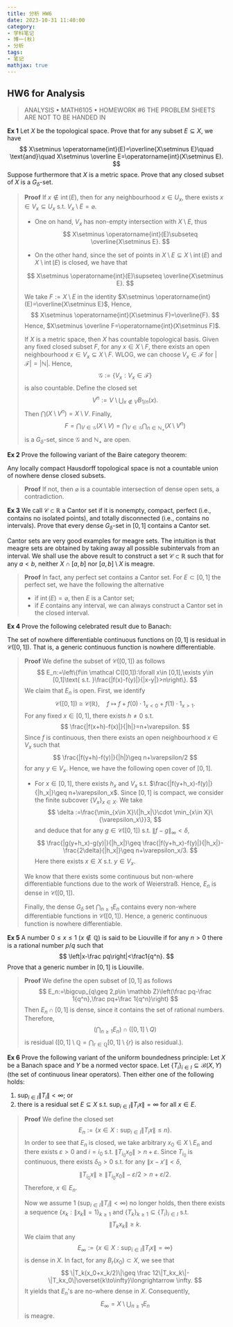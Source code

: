 ```yaml
---
title: 分析 HW6
date: 2023-10-31 11:40:00
category: 
- 学科笔记
- 博一(秋)
- 分析
tags: 
- 笔记
mathjax: true
---
```


## HW6 for Analysis

> ANALYSIS $\bullet$ MATH6105 $\bullet$ HOMEWORK \#6
> THE PROBLEM SHEETS ARE NOT TO BE HANDED IN

**Ex 1** Let $X$ be the topological space. Prove that for any subset $E\subseteq X$, we have 
$$
X\setminus \operatorname{int}(E)=\overline{X\setminus E}\quad \text{and}\quad X\setminus \overline E=\operatorname{int}(X\setminus E).
$$
Suppose furthermore that $X$ is a metric space. Prove that any closed subset of $X$ is a $G_\delta$-set. 

> **Proof** If $x\notin \operatorname {int}(E)$, then for any neighbourhood $x\in U_x$, there exists $x\in V_x\subseteq U_x$ s.t. $V_x\setminus E=\varnothing$. 
>
> * One on hand, $V_x$ has non-empty intersection with $X\setminus E$, thus 
>   $$
>   X\setminus \operatorname{int}(E)\subseteq \overline{X\setminus E}.
>   $$
>
> * On the other hand, since the set of points in $X\setminus E\subseteq X\setminus \operatorname{int}(E)$  and $X\setminus \operatorname{int}(E)$ is closed, we have that
>
> $$
> X\setminus \operatorname{int}(E)\supseteq \overline{X\setminus E}.
> $$
>
> We take $F:=X\setminus E$ in the identity $X\setminus \operatorname{int}(E)=\overline{X\setminus E}$, Hence, 
> $$
> X\setminus \operatorname{int}(X\setminus F)=\overline{F}.
> $$
> Hence, $X\setminus \overline F=\operatorname{int}(X\setminus F)$. 
>
> If $X$ is a metric space, then $X$ has countable topological basis. Given any fixed closed subset $F$, for any $x\in X\setminus F$, there exists an open neighbourhood $x\in V_x\subseteq X\setminus F$. WLOG, we can choose $V_x\in \mathscr F$ for $|\mathscr F|=|\mathbb N|$. Hence, 
> $$
> \mathscr G:=\{V_x:V_x\in \mathscr F\}
> $$
> is also countable. Define the closed set
> $$
> V^n:=V\setminus \bigcup_{x\notin V}B_{1/n}(x).
> $$
> Then $\bigcap (X\setminus V^n)=X\setminus V$. Finally, 
> $$
> F=\bigcap_{V\in \mathscr G}(X\setminus V)=\bigcap _{V\in \mathscr G}\bigcap_{n\in \mathbb N_+}(X\setminus V^n)
> $$
> is a $G_\delta$-set, since $\mathscr G$ and $\mathbb N_+$ are open. 

**Ex 2** Prove the following variant of the Baire category theorem: 

Any locally compact Hausdorff topological space is not a countable union of nowhere dense closed subsets. 

> **Proof** If not, then $\varnothing$ is a countable intersection of dense open sets, a contradiction. 

**Ex 3** We call $\mathcal C\subset\mathbb R$ a Cantor set if it is nonempty, compact, perfect (i.e., contains no isolated points), and totally disconnected (i.e., contains no intervals). Prove that every dense $G_\delta$-set in $[0, 1]$ contains a Cantor set.

Cantor sets are very good examples for meagre sets. The intuition is that meagre sets are obtained by taking away all possible subintervals from an interval. We shall use the above result to construct a set $\mathcal C\subset \mathbb R$ such that for any $a < b$, neither $X \cap [a, b]$ nor $[a,b]\setminus X$ is meagre. 

> **Proof** In fact, any perfect set contains a Cantor set. For $E\subset [0,1]$ the perfect set, we have the following the alternative 
>
> * if $\operatorname{int}(E)=\varnothing$, then $E$ is a Cantor set; 
> * if $E$ contains any interval, we can always construct a Cantor set in the closed interval. 

**Ex 4** Prove the following celebrated result due to Banach:

The set of nowhere differentiable continuous functions on $[0, 1]$ is residual in $\mathcal C([0, 1])$. That is, a generic continuous function is nowhere differentiable.

> **Proof** We define the subset of $\mathcal C([0,1])$ as follows
> $$
> E_n:=\left\{f\in \mathcal C([0,1]):\forall x\in [0,1],\exists y\in [0,1]\text{ s.t. }\frac{|f(x)-f(y)|}{|x-y|}>n\right\}.
> $$
> We claim that $E_n$ is open. First, we identify
> $$
> \mathcal C([0,1])\cong \mathcal C(\mathbb R),\quad f\mapsto f+f(0)\cdot 1_{x< 0}+f(1)\cdot 1_{x>1}.
> $$
> For any fixed $x\in [0,1]$, there exists $h\neq 0$ s.t.
> $$
> \frac{|f(x+h)-f(x)|}{|h|}=n+\varepsilon.
> $$
> Since $f$ is continuous, then there exists an open neighbourhood $x\in V_x$ such that
> $$
> \frac{|f(y+h)-f(y)|}{|h|}\geq n+\varepsilon/2
> $$
> for any $y\in V_x$. Hence, we have the following open cover of $[0,1]$. 
>
> * For $x\in [0,1]$, there exists $h_x$ and $V_x$ s.t. $\frac{|f(y+h_x)-f(y)|}{|h_x|}\geq n+\varepsilon_x$. Since $[0,1]$ is compact, we consider the finite subcover $\{V_x\}_{x\in X}$. We take
>   $$
>   \delta :=\frac{\min_{x\in X}\{|h_x|\}\cdot \min_{x\in X}\{\varepsilon_x\}}3,
>   $$
>   and deduce that for any $g\in \mathcal C([0,1])$ s.t. $\|f-g\|_\infty<\delta$, 
>   $$
>   \frac{|g(y+h_x)-g(y)|}{|h_x|}\geq \frac{|f(y+h_x)-f(y)|}{|h_x|}-\frac{2\delta}{|h_x|}\geq n+\varepsilon_x/3.
>   $$
>   Here there exists $x\in X$ s.t. $y\in V_x$. 
>
> We know that there exists some continuous but non-where differentiable functions due to the work of Weierstraß. Hence, $E_n$ is dense in $\mathcal C([0,1])$. 
>
> Finally, the dense $G_\delta$ set $\bigcap _{n\geq 1}E_n$ contains every non-where differentiable functions in $\mathcal C([0,1])$. Hence, a generic continuous function is nowhere differentiable.

**Ex 5** A number $0\leq x\leq 1$ ($x\notin \mathbb Q$) is said to be Liouville if for any $n > 0$ there is a rational number $p/q$ such that
$$
\left|x-\frac pq\right|<\frac1{q^n}.
$$
Prove that a generic number in $[0, 1]$ is Liouville. 

> **Proof** We define the open subset of $\mathbb [0,1]$​ as follows
> $$
> E_n:=\bigcup_{q\geq 2,p\in \mathbb Z}\left(\frac pq-\frac 1{q^n},\frac pq+\frac 1{q^n}\right)
> $$
> Then $E_n\cap [0,1]$ is dense, since it contains the set of rational numbers. Therefore, 
> $$
> \left(\bigcap_{n\geq 1}E_n\right)\cap ([0,1]\setminus  Q)
> $$
> is residual ($[0,1]\setminus \mathbb Q=\bigcap_{r\in \mathbb Q}[0,1]\setminus \{r\}$ is also residual.). 

**Ex 6** Prove the following variant of the uniform boundedness principle: Let $X$ be a Banach space and $Y$ be a normed vector space. Let $\{T_i\}_{i\in I}\subseteq \mathcal B(X,Y)$ (the set of continuous linear operators). Then either one of the following holds: 

1. $\sup_{i\in I}\|T_i\|<\infty$; or
2. there is a residual set $E\subseteq X$ s.t. $\sup_{i\in I}\|T_ix\|=\infty$ for all $x\in E$. 

> **Proof** We define the closed set 
> $$
> E_n:=\{x\in X:\sup_{i\in I}\|T_ix\|\leq n\}.
> $$
> In order to see that $E_n$ is closed, we take arbitrary $x_0\in X\setminus E_n$ and there exists $\varepsilon>0$ and $i=i_0$ s.t. $\|T_{i_0}x_0\|>n+\varepsilon$. Since $T_{i_0}$ is continuous, there exists $\delta_0>0$ s.t. for any $\|x-x'\|<\delta$, 
> $$
> \|T_{i_0}x\|\geq\|T_{i_0}x_0\|-\varepsilon/2> n+\varepsilon/2.
> $$
> Therefore, $x\in E_n$. 
>
> Now we assume $1$ ($\sup_{i\in I}\|T_i\|<\infty$) no longer holds, then there exists a sequence $\{x_k:\|x_k\|=1\}_{k\geq 1}$ and $\{T_k\}_{k\geq 1}\subseteq \{T_i\}_{i\in I}$ s.t.
> $$
> \|T_kx_k\|\geq k.
> $$
>  We claim that any
> $$
> E_\infty:=\{x\in X:\sup_{i\in I}\|T_ix\|=\infty\}
> $$
> is dense in $X$. In fact, for any $B_r(x_0)\subset X$, we see that
> $$
> \|T_k(x_0+x_k/2)\|\geq \frac 12\|T_kx_k\|-\|T_kx_0\|\overset{k\to\infty}\longrightarrow  \infty.
> $$
> It yields that $E_n$'s are no-where dense in $X$. Consequently, 
> $$
> E_\infty=X\setminus \bigcup_{n\geq 1}E_n
> $$
> is meagre. 